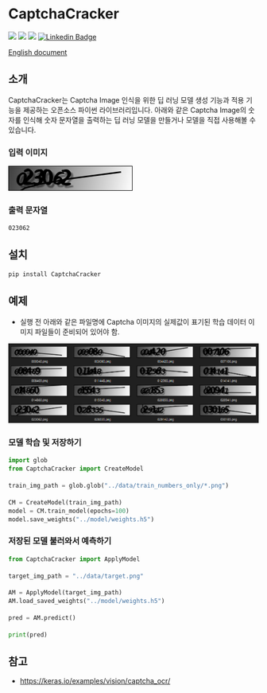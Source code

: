 # CaptchaCracker

![](https://img.shields.io/badge/TensorFlow-2.5.0-red.svg)
![](https://img.shields.io/badge/NumPy-1.19.5-blue.svg)
![](https://img.shields.io/badge/matplotlib-3.5.1-yellow.svg)
[![Linkedin Badge](https://img.shields.io/badge/-WooilJeong-blue?style=plastic&logo=Linkedin&logoColor=white&link=https://www.linkedin.com/in/wooil/)](https://www.linkedin.com/in/wooil/) 

[English document](./README.md)

## 소개

CaptchaCracker는 Captcha Image 인식을 위한 딥 러닝 모델 생성 기능과 적용 기능을 제공하는 오픈소스 파이썬 라이브러리입니다. 아래와 같은 Captcha Image의 숫자를 인식해 숫자 문자열을 출력하는 딥 러닝 모델을 만들거나 모델을 직접 사용해볼 수 있습니다.


### 입력 이미지

![png](./assets/example01.png)


### 출력 문자열

```
023062
```


## 설치

```bash
pip install CaptchaCracker
```


## 예제

- 실행 전 아래와 같은 파일명에 Captcha 이미지의 실제값이 표기된 학습 데이터 이미지 파일들이 준비되어 있어야 함.

![png](./assets/example02.png)


### 모델 학습 및 저장하기

```python
import glob
from CaptchaCracker import CreateModel

train_img_path = glob.glob("../data/train_numbers_only/*.png")

CM = CreateModel(train_img_path)
model = CM.train_model(epochs=100)
model.save_weights("../model/weights.h5")

```

### 저장된 모델 불러와서 예측하기

```python
from CaptchaCracker import ApplyModel

target_img_path = "../data/target.png"

AM = ApplyModel(target_img_path)
AM.load_saved_weights("../model/weights.h5")

pred = AM.predict()

print(pred)
```

## 참고

- https://keras.io/examples/vision/captcha_ocr/
